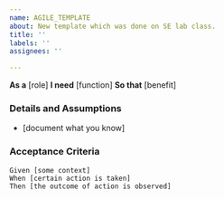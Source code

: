 ```yaml
---
name: AGILE_TEMPLATE
about: New template which was done on SE lab class.
title: ''
labels: ''
assignees: ''

---
```


**As a** [role]
**I need** [function]
**So that** [benefit]
### Details and Assumptions
 * [document what you know]
 ### Acceptance Criteria
```gherkin
Given [some context]
When [certain action is taken]
Then [the outcome of action is observed]

